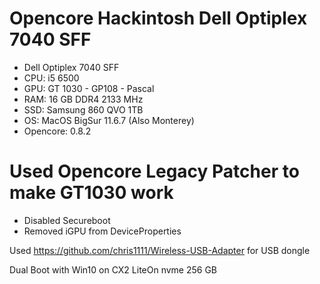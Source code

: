 # Opencore Hackintosh Dell Optiplex 7040 SFF

- Dell Optiplex 7040 SFF
- CPU: i5 6500
- GPU: GT 1030 - GP108 - Pascal
- RAM: 16 GB DDR4 2133 MHz
- SSD: Samsung 860 QVO 1TB
- OS: MacOS BigSur 11.6.7 (Also Monterey)
- Opencore: 0.8.2

# Used Opencore Legacy Patcher to make GT1030 work
* Disabled Secureboot
* Removed iGPU from DeviceProperties

Used https://github.com/chris1111/Wireless-USB-Adapter for USB dongle

Dual Boot with Win10 on CX2 LiteOn nvme 256 GB

